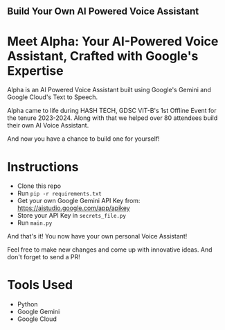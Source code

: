 ## Build Your Own AI Powered Voice Assistant

# Meet Alpha: Your AI-Powered Voice Assistant, Crafted with Google's Expertise

Alpha is an AI Powered Voice Assistant built using Google's Gemini and Google Cloud's Text to Speech.

Alpha came to life during HASH TECH, GDSC VIT-B's 1st Offline Event for the tenure 2023-2024. Along with that we helped over 80 attendees build their own AI Voice Assistant.

And now you have a chance to build one for yourself!

# Instructions

- Clone this repo
- Run `pip -r requirements.txt`
- Get your own Google Gemini API Key from: https://aistudio.google.com/app/apikey
- Store your API Key in `secrets_file.py`
- Run `main.py`

And that's it! You now have your own personal Voice Assistant!

Feel free to make new changes and come up with innovative ideas. And don't forget to send a PR!


# Tools Used

- Python
- Google Gemini
- Google Cloud
